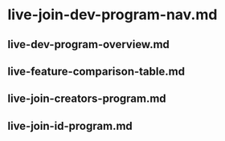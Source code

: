 # live-join-dev-program-nav.md

## live-dev-program-overview.md

## live-feature-comparison-table.md

## live-join-creators-program.md

## live-join-id-program.md
